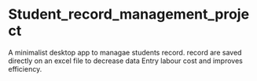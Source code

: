 # Student_record_management_project
A minimalist desktop app to managae students record. record are saved directly on an excel file to decrease data Entry labour cost and improves efficiency.
